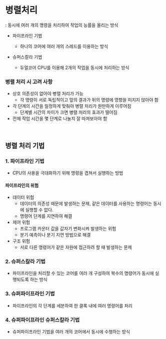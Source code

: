 # 병렬처리

:  동시에 여러 개의 명령을 처리하여 작업의 능률을 올리는 방식

- 파이프라인 기법
  - 하나의 코어에 여러 개의 스레드를 이용하는 방식

- 슈퍼스칼라 기법
  - 듀얼코어 CPU를 이용해 2개의 작업을 동시에 처리하는 방식

### 병렬 처리 시 고려 사항

- 상호 의존성이 없어야 병렬 처리가 가능
  - 각 명령이 서로 독립적이고 앞의 결과가 뒤의 명령에 영향을 미치지 않아야 함
- 각 단계의 시간을 일정하게 맞춰야 병렬 처리가 원만하게 이루어짐
  - 단계별 시간의 차이가 크면 병렬 처리의 효과가 떨어짐
- 전체 작업 시간을 몇 단계로 나눌지 잘 따져보아야 함

<br />

## 병렬 처리 기법

### 1. 파이프라인 기법

- CPU의 사용을 극대화하기 위해 명령을 겹쳐서 실행하는 방법

#### 파이프라인의 위험

- 데이터 위험
  - 데이터의 의존성 때문에 발생하는 문제, 같은 데이터를 사용하는 명령어는 동시에 실행할 수 없다.
  - 명령어 단계를 지연하여 해결
- 제어 위험
  - 프로그램 카운터 값을 값자기 변화시켜 발생하는 위험
  - 분기 예측이나 분기 지연 방법으로 해결
- 구조 위험
  - 서로 다른 명령어가 같은 자원에 접근하려 할 때 발생하는 문제

### 2. 슈퍼스칼라 기법

- 파이프라인을 처리할 수 있는 코어를 여러 개 구성하여 복수의 명령어가 동시에 실행되도록 하는 방식

### 3. 슈퍼파이프라인 기법

- 파이프라인의 각 단계를 세분하여 한 클록 내에 여러 명령어를 처리

### 4. 슈퍼파이프라인 슈퍼스칼라 기법

- 슈퍼파이프라인 기법을 여러 개의 코어에서 동시에 수행하는 방식